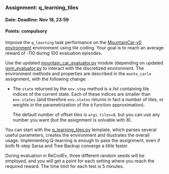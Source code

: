 ### Assignment: q_learning_tiles
#### Date: Deadline: Nov 18, 23:59
#### Points: **compulsory**

Improve the `q_learning` task performance on the
[MountainCar-v0 environment](https://gym.openai.com/envs/MountainCar-v0)
environment using tile coding. Your goal is to reach an average reward of -110
during 100 evaluation episodes.

Use the updated [mountain_car_evaluator.py](https://github.com/ufal/npfl122/tree/master/labs/03/mountain_car_evaluator.py)
module (depending on updated [gym_evaluator.py](https://github.com/ufal/npfl122/tree/master/labs/02/gym_evaluator.py)
to interact with the discretized environment. The environment
methods and properties are described in the `monte_carlo` assignment, with the
following change:
- The `state` returned by the `env.step` method is a _list_ containing tile
  indices of the current state. Each of these indices are smaller than
  `env.states` (and therefore `env.states` returns in fact a number of
  tiles, or weights in the parametrization of the `Q` function approximation).

  The default number of offset tiles is `args.tiles=8`, but you can use any
  number you want (but the assignment is solvable with 8).

You can start with the [q_learning_tiles.py](https://github.com/ufal/npfl122/tree/master/labs/04/q_learning_tiles.py)
template, which parses several useful parameters, creates the environment
and illustrates the overall usage. Implementing Q-learning is enough to pass
the assignment, even if both N-step Sarsa and Tree Backup converge a little
faster.

During evaluation in ReCodEx, three different random seeds will be employed, and
you will get a point for each setting where you reach the required reward.
The time limit for each test is 5 minutes.
